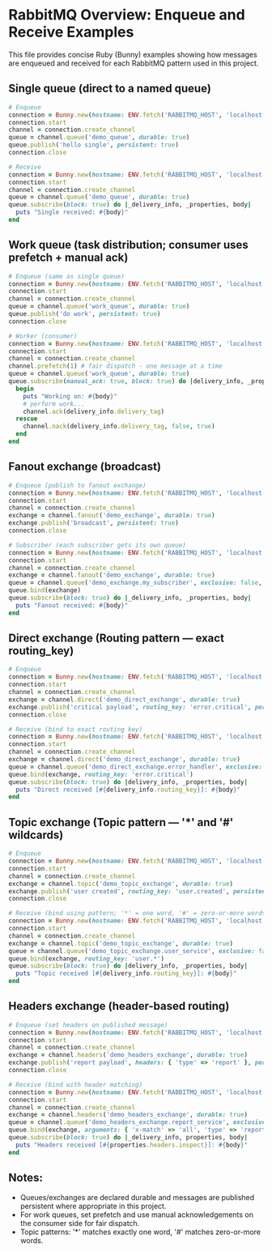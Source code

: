 # RabbitMQ Overview: Enqueue and Receive Examples

This file provides concise Ruby (Bunny) examples showing how messages are enqueued and received for each RabbitMQ pattern used in this project.

## Single queue (direct to a named queue)
```ruby
# Enqueue
connection = Bunny.new(hostname: ENV.fetch('RABBITMQ_HOST', 'localhost'))
connection.start
channel = connection.create_channel
queue = channel.queue('demo_queue', durable: true)
queue.publish('hello single', persistent: true)
connection.close

# Receive
connection = Bunny.new(hostname: ENV.fetch('RABBITMQ_HOST', 'localhost'))
connection.start
channel = connection.create_channel
queue = channel.queue('demo_queue', durable: true)
queue.subscribe(block: true) do |_delivery_info, _properties, body|
  puts "Single received: #{body}"
end
```

## Work queue (task distribution; consumer uses prefetch + manual ack)
```ruby
# Enqueue (same as single queue)
connection = Bunny.new(hostname: ENV.fetch('RABBITMQ_HOST', 'localhost'))
connection.start
channel = connection.create_channel
queue = channel.queue('work_queue', durable: true)
queue.publish('do work', persistent: true)
connection.close

# Worker (consumer)
connection = Bunny.new(hostname: ENV.fetch('RABBITMQ_HOST', 'localhost'))
connection.start
channel = connection.create_channel
channel.prefetch(1) # fair dispatch - one message at a time
queue = channel.queue('work_queue', durable: true)
queue.subscribe(manual_ack: true, block: true) do |delivery_info, _properties, body|
  begin
    puts "Working on: #{body}"
    # perform work...
    channel.ack(delivery_info.delivery_tag)
  rescue
    channel.nack(delivery_info.delivery_tag, false, true)
  end
end
```

## Fanout exchange (broadcast)
```ruby
# Enqueue (publish to fanout exchange)
connection = Bunny.new(hostname: ENV.fetch('RABBITMQ_HOST', 'localhost'))
connection.start
channel = connection.create_channel
exchange = channel.fanout('demo_exchange', durable: true)
exchange.publish('broadcast', persistent: true)
connection.close

# Subscriber (each subscriber gets its own queue)
connection = Bunny.new(hostname: ENV.fetch('RABBITMQ_HOST', 'localhost'))
connection.start
channel = connection.create_channel
exchange = channel.fanout('demo_exchange', durable: true)
queue = channel.queue('demo_exchange.my_subscriber', exclusive: false, auto_delete: true)
queue.bind(exchange)
queue.subscribe(block: true) do |_delivery_info, _properties, body|
  puts "Fanout received: #{body}"
end
```

## Direct exchange (Routing pattern — exact routing_key)
```ruby
# Enqueue
connection = Bunny.new(hostname: ENV.fetch('RABBITMQ_HOST', 'localhost'))
connection.start
channel = connection.create_channel
exchange = channel.direct('demo_direct_exchange', durable: true)
exchange.publish('critical payload', routing_key: 'error.critical', persistent: true)
connection.close

# Receive (bind to exact routing key)
connection = Bunny.new(hostname: ENV.fetch('RABBITMQ_HOST', 'localhost'))
connection.start
channel = connection.create_channel
exchange = channel.direct('demo_direct_exchange', durable: true)
queue = channel.queue('demo_direct_exchange.error_handler', exclusive: false, auto_delete: true)
queue.bind(exchange, routing_key: 'error.critical')
queue.subscribe(block: true) do |delivery_info, _properties, body|
  puts "Direct received [#{delivery_info.routing_key}]: #{body}"
end
```

## Topic exchange (Topic pattern — '*' and '#' wildcards)
```ruby
# Enqueue
connection = Bunny.new(hostname: ENV.fetch('RABBITMQ_HOST', 'localhost'))
connection.start
channel = connection.create_channel
exchange = channel.topic('demo_topic_exchange', durable: true)
exchange.publish('user created', routing_key: 'user.created', persistent: true)
connection.close

# Receive (bind using pattern; '*' = one word, '#' = zero-or-more words)
connection = Bunny.new(hostname: ENV.fetch('RABBITMQ_HOST', 'localhost'))
connection.start
channel = connection.create_channel
exchange = channel.topic('demo_topic_exchange', durable: true)
queue = channel.queue('demo_topic_exchange.user_service', exclusive: false, auto_delete: true)
queue.bind(exchange, routing_key: 'user.*')
queue.subscribe(block: true) do |delivery_info, _properties, body|
  puts "Topic received [#{delivery_info.routing_key}]: #{body}"
end
```

## Headers exchange (header-based routing)
```ruby
# Enqueue (set headers on published message)
connection = Bunny.new(hostname: ENV.fetch('RABBITMQ_HOST', 'localhost'))
connection.start
channel = connection.create_channel
exchange = channel.headers('demo_headers_exchange', durable: true)
exchange.publish('report payload', headers: { 'type' => 'report' }, persistent: true)
connection.close

# Receive (bind with header matching)
connection = Bunny.new(hostname: ENV.fetch('RABBITMQ_HOST', 'localhost'))
connection.start
channel = connection.create_channel
exchange = channel.headers('demo_headers_exchange', durable: true)
queue = channel.queue('demo_headers_exchange.report_service', exclusive: false, auto_delete: true)
queue.bind(exchange, arguments: { 'x-match' => 'all', 'type' => 'report' })
queue.subscribe(block: true) do |_delivery_info, properties, body|
  puts "Headers received [#{properties.headers.inspect}]: #{body}"
end
```

## Notes:
- Queues/exchanges are declared durable and messages are published persistent where appropriate in this project.
- For work queues, set prefetch and use manual acknowledgements on the consumer side for fair dispatch.
- Topic patterns: '*' matches exactly one word, '#' matches zero-or-more words.

